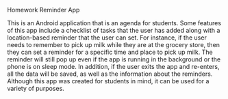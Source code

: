 Homework Reminder App

This is an Android application that is an agenda for students. Some features of this app include a checklist of tasks that the user has added along with a location-based reminder that the user can set. For instance, if the user needs to remember to pick up milk while they are at the grocery store, then they can set a reminder for a specific time and place to pick up milk. The reminder will still pop up even if the app is running in the background or the phone is on sleep mode. In addition, if the user exits the app and re-enters, all the data will be saved, as well as the information about the reminders. Although this app was created for students in mind, it can be used for a variety of purposes.

